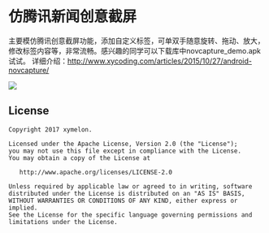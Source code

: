 # 仿腾讯新闻创意截屏

主要模仿腾讯创意截屏功能，添加自定义标签，可单双手随意旋转、拖动、放大，修改标签内容等，非常流畅。感兴趣的同学可以下载库中novcapture_demo.apk试试。
详细介绍：<a href="http://www.xycoding.com/articles/2015/10/27/android-novcapture/" target="_blank">http://www.xycoding.com/articles/2015/10/27/android-novcapture/</a>

<img src="novcapture.gif"/>

## License
```
Copyright 2017 xymelon.

Licensed under the Apache License, Version 2.0 (the "License");
you may not use this file except in compliance with the License.
You may obtain a copy of the License at

   http://www.apache.org/licenses/LICENSE-2.0

Unless required by applicable law or agreed to in writing, software
distributed under the License is distributed on an "AS IS" BASIS,
WITHOUT WARRANTIES OR CONDITIONS OF ANY KIND, either express or implied.
See the License for the specific language governing permissions and
limitations under the License.
```

